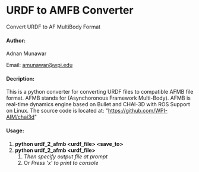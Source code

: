 # URDF to AMFB Converter
Convert URDF to AF MultiBody Format

#### Author:
Adnan Munawar

Email: amunawar@wpi.edu

#### Decription:
This is a python converter for converting URDF files to compatible AFMB file format. 
AFMB stands for (Asynchoronous Framework Multi-Body). AFMB is real-time dynamics engine
based on Bullet and CHAI-3D with ROS Support on Linux. The source code is located at:
"https://github.com/WPI-AIM/chai3d"

#### Usage:
1. __python urdf_2_afmb <urdf_file> <save_to>__
2. __python urdf_2_afmb <urdf_file>__
	1. _Then specify output file at prompt_
	2. Or _Press 'x' to print to console_

